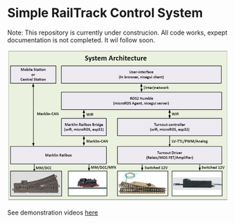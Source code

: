 # Simple RailTrack Control System 
Note: This repository is currently under construcion. All code works, expept documentation is not completed. It wil follow soon.


![Image](documentation/images/SystemArchitecture.jpg)

See demonstration videos [here](documentation/demos.md)
